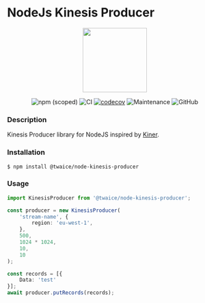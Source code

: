 
# NodeJs Kinesis Producer

<p align="center">
  <img width="150" height="150" src="https://i.imgur.com/DzHBVsI.png">
</p>

<div style="text-align: center;">

![npm (scoped)](https://img.shields.io/npm/v/@twaice/node-kinesis-producer)
![CI](https://github.com/TWAICE/node-kinesis-producer/workflows/Build/badge.svg)
[![codecov](https://codecov.io/gh/TWAICE/node-kinesis-producer/branch/main/graph/badge.svg?token=YDL7IV4MTC)](https://codecov.io/gh/TWAICE/node-kinesis-producer)
![Maintenance](https://img.shields.io/badge/Maintained%3F-yes-green.svg)
![GitHub](https://img.shields.io/github/license/TWAICE/node-kinesis-producer)

</div>

### Description
Kinesis Producer library for NodeJS inspired by [Kiner](https://github.com/bufferapp/kiner).

### Installation
```
$ npm install @twaice/node-kinesis-producer
```

### Usage
```typescript
import KinesisProducer from '@twaice/node-kinesis-producer';

const producer = new KinesisProducer(
    'stream-name', {
        region: 'eu-west-1',
    },
    500,
    1024 * 1024,
    10,
    10
);

const records = [{
    Data: 'test'
}];
await producer.putRecords(records);
```
